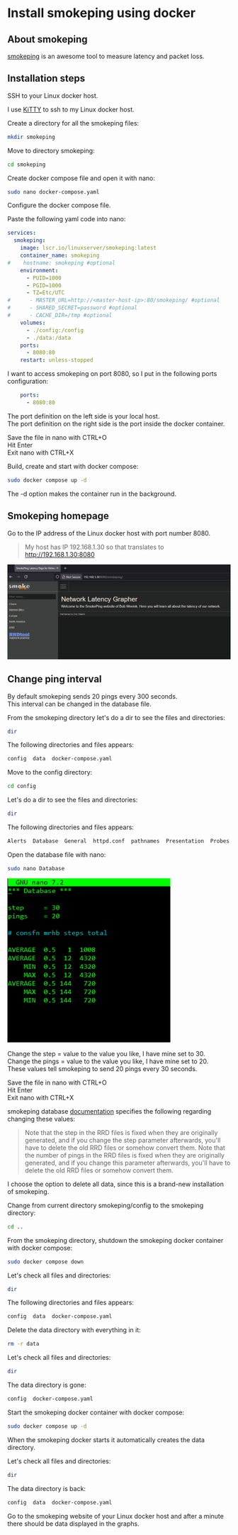 # Install smokeping using docker

## About smokeping

[smokeping](https://oss.oetiker.ch/smokeping/) is an awesome tool to measure latency and packet loss.

## Installation steps

SSH to your Linux docker host.

I use [KiTTY](https://www.9bis.net/kitty/index.html#!index.md) to ssh to my Linux docker host.

Create a directory for all the smokeping files:

```bash
mkdir smokeping
```

Move to directory smokeping:

```bash
cd smokeping
```

Create docker compose file and open it with nano:

```bash
sudo nano docker-compose.yaml
```

Configure the docker compose file.

Paste the following yaml code into nano:

```yaml
services:
  smokeping:
    image: lscr.io/linuxserver/smokeping:latest
    container_name: smokeping
#    hostname: smokeping #optional
    environment:
      - PUID=1000
      - PGID=1000
      - TZ=Etc/UTC
#      - MASTER_URL=http://<master-host-ip>:80/smokeping/ #optional
#      - SHARED_SECRET=password #optional
#      - CACHE_DIR=/tmp #optional
    volumes:
      - ./config:/config
      - ./data:/data
    ports:
      - 8080:80
    restart: unless-stopped
```

I want to access smokeping on port 8080, so I put in the following ports configuration:

```yaml  
    ports:
      - 8080:80
```

The port definition on the left side is your local host.  
The port definition on the right side is the port inside the docker container.

Save the file in nano with CTRL+O  
Hit Enter  
Exit nano with CTRL+X

Build, create and start with docker compose:

```bash
sudo docker compose up -d
```

The -d option makes the container run in the background.

## Smokeping homepage

Go to the IP address of the Linux docker host with port number 8080.  
>My host has IP 192.168.1.30 so that translates to <http://192.168.1.30:8080>

[![smokeping homepage](./screenshots/smokeping-homepage.png)](./screenshots/smokeping-homepage.png)

## Change ping interval

By default smokeping sends 20 pings every 300 seconds.  
This interval can be changed in the database file.

From the smokeping directory let's do a dir to see the files and directories:

```bash
dir
```

The following directories and files appears:

```bash
config  data  docker-compose.yaml
```

Move to the config directory:

```bash
cd config
```

Let's do a dir to see the files and directories:

```bash
dir
```

The following directories and files appears:

```bash
Alerts  Database  General  httpd.conf  pathnames  Presentation  Probes  site-confs  Slaves  smokeping_secrets  ssmtp.conf  Targets
```

Open the database file with nano:

```bash
sudo nano Database
```

[![smokeping database file in nano](./screenshots/smokeping-database.png)](./screenshots/smokeping-database.png)

Change the step = value to the value you like, I have mine set to 30.  
Change the pings = value to the value you like, I have mine set to 20.  
These values tell smokeping to send 20 pings every 30 seconds.

Save the file in nano with CTRL+O  
Hit Enter  
Exit nano with CTRL+X

smokeping database [documentation](https://oss.oetiker.ch/smokeping/doc/smokeping_config.en.html) specifies the following regarding changing these values:

>Note that the step in the RRD files is fixed when they are originally generated, and if you change the step parameter afterwards, you'll have to delete the old RRD files or somehow convert them.
>Note that the number of pings in the RRD files is fixed when they are originally generated, and if you change this parameter afterwards, you'll have to delete the old RRD files or somehow convert them.

I choose the option to delete all data, since this is a brand-new installation of smokeping.

Change from current directory smokeping/config to the smokeping directory:

```bash
cd ..
```

From the smokeping directory, shutdown the smokeping docker container with docker compose:

```bash
sudo docker compose down
```

Let's check all files and directories:

```bash
dir
```

The following directories and files appears:

```bash
config  data  docker-compose.yaml
```

Delete the data directory with everything in it:

```bash
rm -r data
```

Let's check all files and directories:

```bash
dir
```

The data directory is gone:

```bash
config  docker-compose.yaml
```

Start the smokeping docker container with docker compose:

```bash
sudo docker compose up -d
```

When the smokeping docker starts it automatically creates the data directory.

Let's check all files and directories:

```bash
dir
```

The data directory is back:

```bash
config  data  docker-compose.yaml
```

Go to the smokeping website of your Linux docker host and after a minute there should be data displayed in the graphs.
